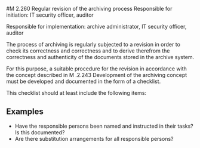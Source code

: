#M 2.260 Regular revision of the archiving process
Responsible for initiation: IT security officer, auditor

Responsible for implementation: archive administrator, IT security officer, auditor

The process of archiving is regularly subjected to a revision in order to check its correctness and correctness and to derive therefrom the correctness and authenticity of the documents stored in the archive system.

For this purpose, a suitable procedure for the revision in accordance with the concept described in M .2.243 Development of the archiving concept must be developed and documented in the form of a checklist.

This checklist should at least include the following items:



## Examples 
* Have the responsible persons been named and instructed in their tasks? Is this documented?
* Are there substitution arrangements for all responsible persons?




